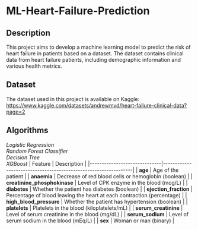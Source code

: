 # ML-Heart-Failure-Prediction

## Description
This project aims to develop a machine learning model to predict the risk of heart failure in patients based on a dataset. 
The dataset contains clinical data from heart failure patients, including demographic information and various health metrics. 

## Dataset
The dataset used in this project is available on Kaggle: https://www.kaggle.com/datasets/andrewmvd/heart-failure-clinical-data?page=2

## Algorithms
*Logistic Regression*<br>
*Random Forest Classifier*<br>
*Decision Tree*<br>
*XGBoost*
| Feature                      | Description                                                     |
|------------------------------|-----------------------------------------------------------------|
| **age**                      | Age of the patient                                             |
| **anaemia**                  | Decrease of red blood cells or hemoglobin (boolean)           |
| **creatinine_phosphokinase** | Level of CPK enzyme in the blood (mcg/L)                      |
| **diabetes**                 | Whether the patient has diabetes (boolean)                    |
| **ejection_fraction**        | Percentage of blood leaving the heart at each contraction (percentage) |
| **high_blood_pressure**      | Whether the patient has hypertension (boolean)                |
| **platelets**                | Platelets in the blood (kiloplatelets/mL)                    |
| **serum_creatinine**         | Level of serum creatinine in the blood (mg/dL)                |
| **serum_sodium**             | Level of serum sodium in the blood (mEq/L)                   |
| **sex**                      | Woman or man (binary)                                         |
